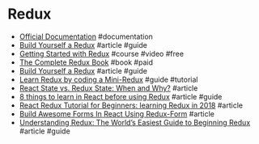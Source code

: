 # Redux

- [Official Documentation](http://redux.js.org/) #documentation
- [Build Yourself a Redux](https://zapier.com/engineering/how-to-build-redux/) #article #guide
- [Getting Started with Redux](https://egghead.io/courses/getting-started-with-redux) #course #video #free
- [The Complete Redux Book](https://leanpub.com/redux-book) #book #paid
- [Build Yourself a Redux](https://zapier.com/engineering/how-to-build-redux) #article #guide
- [Learn Redux by coding a Mini-Redux](http://blog.jakoblind.no/2017/03/13/learn-redux-by-coding-a-mini-redux) #guide #tutorial
- [React State vs. Redux State: When and Why?](https://spin.atomicobject.com/2017/06/07/react-state-vs-redux-state/) #article
- [8 things to learn in React before using Redux](https://www.robinwieruch.de/learn-react-before-using-redux/) #article #guide
- [React Redux Tutorial for Beginners: learning Redux in 2018](https://www.codementor.io/valentino/react-redux-tutorial-for-beginners-learning-redux-in-2018-fek71ojgh) #article
- [Build Awesome Forms In React Using Redux-Form](https://blog.bitsrc.io/build-awesome-forms-in-react-using-redux-form-d1e4c96f5850) #article
- [Understanding Redux: The World’s Easiest Guide to Beginning Redux](https://medium.freecodecamp.org/understanding-redux-the-worlds-easiest-guide-to-beginning-redux-c695f45546f6) #article #guide
